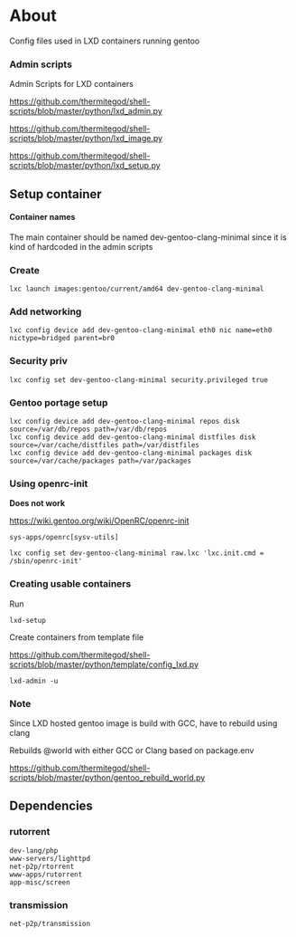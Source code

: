 # About

Config files used in LXD containers running gentoo

### Admin scripts

Admin Scripts for LXD containers

<https://github.com/thermitegod/shell-scripts/blob/master/python/lxd_admin.py>

<https://github.com/thermitegod/shell-scripts/blob/master/python/lxd_image.py>

<https://github.com/thermitegod/shell-scripts/blob/master/python/lxd_setup.py>


## Setup container

#### Container names

The main container should be named dev-gentoo-clang-minimal since it is kind of hardcoded in the admin scripts

### Create
```
lxc launch images:gentoo/current/amd64 dev-gentoo-clang-minimal
```

### Add networking
```
lxc config device add dev-gentoo-clang-minimal eth0 nic name=eth0 nictype=bridged parent=br0
```

### Security priv
```
lxc config set dev-gentoo-clang-minimal security.privileged true
```

### Gentoo portage setup
```
lxc config device add dev-gentoo-clang-minimal repos disk source=/var/db/repos path=/var/db/repos
lxc config device add dev-gentoo-clang-minimal distfiles disk source=/var/cache/distfiles path=/var/distfiles
lxc config device add dev-gentoo-clang-minimal packages disk source=/var/cache/packages path=/var/packages
```

### Using openrc-init

**Does not work**

<https://wiki.gentoo.org/wiki/OpenRC/openrc-init>

```
sys-apps/openrc[sysv-utils]
```

```
lxc config set dev-gentoo-clang-minimal raw.lxc 'lxc.init.cmd = /sbin/openrc-init'
```

### Creating usable containers

Run

```
lxd-setup
```

Create containers from template file

<https://github.com/thermitegod/shell-scripts/blob/master/python/template/config_lxd.py>

```
lxd-admin -u
```

### Note

Since LXD hosted gentoo image is build with GCC, have to rebuild using clang

Rebuilds @world with either GCC or Clang based on package.env

<https://github.com/thermitegod/shell-scripts/blob/master/python/gentoo_rebuild_world.py>

## Dependencies

### rutorrent

```
dev-lang/php
www-servers/lighttpd
net-p2p/rtorrent
www-apps/rutorrent
app-misc/screen
```

### transmission

```
net-p2p/transmission
```

